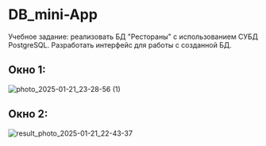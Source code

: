 # DB_mini-App
Учебное задание: реализовать БД "Рестораны" с использованием СУБД PostgreSQL.
Разработать интерфейс для работы с созданной БД.

## Окно 1:
![photo_2025-01-21_23-28-56 (1)](https://github.com/user-attachments/assets/59c73c85-31fe-4841-80aa-65ac22e03a65)


## Окно 2:
![result_photo_2025-01-21_22-43-37](https://github.com/user-attachments/assets/26d6059f-aa71-4d49-80c7-5b2ad30d495d)


